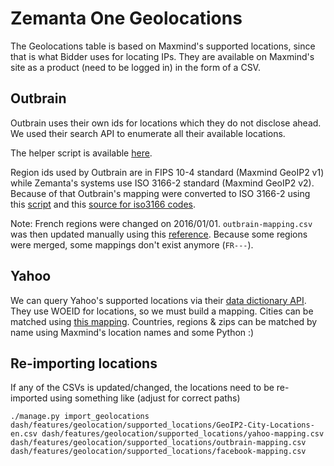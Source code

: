 # Zemanta One Geolocations

The Geolocations table is based on Maxmind's supported locations, since
that is what Bidder uses for locating IPs. They are available on Maxmind's
site as a product (need to be logged in) in the form of a CSV.

## Outbrain

Outbrain uses their own ids for locations which they do not disclose
ahead. We used their search API to enumerate all their available
locations.

The helper script is available
[here](https://gist.github.com/nsaje/601217afcdc53543a585e6255bf1c503).

Region ids used by Outbrain are in FIPS 10-4 standard (Maxmind GeoIP2 v1) while Zemanta's systems use ISO 3166-2 standard (Maxmind GeoIP2 v2). Because of that Outbrain's mapping were converted to ISO 3166-2 using this [script](https://gist.github.com/jurebajt/36272394743a8e07a38f7fc53c13daa2#file-remap_fips_to_iso_regions-py) and this [source for iso3166 codes](https://github.com/esosedi/3166).

Note: French regions were changed on 2016/01/01. `outbrain-mapping.csv` was then updated manually using this [reference](https://en.wikipedia.org/wiki/ISO_3166-2:FR). Because some regions were merged, some mappings don't exist anymore (`FR---`).

## Yahoo

We can query Yahoo's supported locations via their [data dictionary
API](https://developer.yahoo.com/gemini/guide/data-dictionary.html). They
use WOEID for locations, so we must build a mapping. Cities can be matched
using [this
mapping](https://github.com/blackmad/geoplanet-concordance/tree/master/current).
Countries, regions & zips can be matched by name using Maxmind's location
names and some Python :)

## Re-importing locations

If any of the CSVs is updated/changed, the locations need to be re-imported using
something like (adjust for correct paths)

```
./manage.py import_geolocations dash/features/geolocation/supported_locations/GeoIP2-City-Locations-en.csv dash/features/geolocation/supported_locations/yahoo-mapping.csv dash/features/geolocation/supported_locations/outbrain-mapping.csv dash/features/geolocation/supported_locations/facebook-mapping.csv
```
